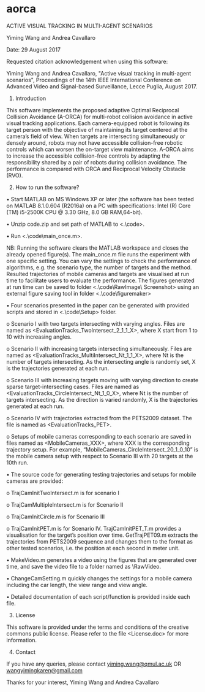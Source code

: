 # aorca

ACTIVE VISUAL TRACKING IN MULTI-AGENT SCENARIOS 

Yiming Wang and Andrea Cavallaro 

Date: 29 August 2017

Requested citation acknowledgement when using this software: 

Yiming Wang and Andrea Cavallaro, "Active visual tracking in multi-agent scenarios", Proceedings of the 14th IEEE International Conference on Advanced Video and Signal-based Surveillance, Lecce Puglia, August 2017.

1.	Introduction

This software implements the proposed adaptive Optimal Reciprocal Collision Avoidance (A-ORCA) for multi-robot collision avoidance in active visual tracking applications. Each camera-equipped robot is following its target person with the objective of maintaining its target centered at the camera’s field of view. When targets are intersecting simultaneously or densely around, robots may not have accessible collision-free robotic controls which can worsen the on-target view maintenance. A-ORCA aims to increase the accessible collision-free controls by adapting the responsibility shared by a pair of robots during collision avoidance. The performance is compared with ORCA and Reciprocal Velocity Obstacle (RVO).

2.	How to run the software?

•	Start MATLAB on MS Windows XP or later (the software has been tested on MATLAB 8.1.0.604 (R2016a) on a PC with specifications: Intel (R) Core (TM) i5-2500K CPU @ 3.30 GHz, 8.0 GB RAM,64-bit). 

•	Unzip code.zip and set path of MATLAB to <.\code>.

•	Run <.\code\main_once.m>.

NB: Running the software clears the MATLAB workspace and closes the already opened figure(s). The main_once.m file runs the experiment with one specific setting. You can vary the settings to check the performance of algorithms, e.g. the scenario type, the number of targets and the method. Resulted trajectories of mobile cameras and targets are visualised at run time to facilitate users to evaluate the performance. The figures generated at run time can be saved to folder <.\code\RawImage\ Screenshot> using an external figure saving tool in folder <.\code\figuremaker> 

•	Four scenarios presented in the paper can be generated with provided scripts and stored in <.\code\Setup> folder. 

o	Scenario I with two targets intersecting with varying angles. Files are named as <EvaluationTracks_TwoIntersect_2_1_1_X>, where X start from 1 to 10 with increasing angles.

o	Scenario II with increasing targets intersecting simultaneously. Files are named as <EvaluationTracks_MultiIntersect_Nt_1_1_X>, where Nt is the number of targets intersecting. As the intersecting angle is randomly set, X is the trajectories generated at each run.

o	Scenario III with increasing targets moving with varying direction to create sparse target-intersecting cases. Files are named as <EvaluationTracks_CircleIntersect_Nt_1_0_X>, where Nt is the number of targets intersecting. As the direction is varied randomly, X is the trajectories generated at each run.

o	Scenario IV with trajectories extracted from the PETS2009 dataset. The file is named as <EvaluationTracks_PET>.

o	Setups of mobile cameras corresponding to each scenario are saved in files named as <MobileCameras_XXX>, where XXX is the corresponding trajectory setup. For example, “MobileCameras_CircleIntersect_20_1_0_10” is the mobile camera setup with respect to Scenario III with 20 targets at the 10th run.

•	The source code for generating testing trajectories and setups for mobile cameras are provided:

o	TrajCamInitTwoIntersect.m is for scenario I

o	TrajCamMultipleIntersect.m is for Scenario II

o	TrajCamInitCircle.m is for Scenario III

o	TrajCamInitPET.m is for Scenario IV. TrajCamInitPET_T.m provides a visualisation for the target’s position over time. GetTrajPET09.m extracts the trajectories from PETS2009 sequence and changes them to the format as other tested scenarios, i.e. the position at each second in meter unit.

•	MakeVideo.m generates a video using the figures that are generated over time, and save the video file to a folder named as \RawVideo.

•	ChangeCamSetting.m quickly changes the settings for a mobile camera including the car length, the view range and view angle.

•	Detailed documentation of each script/function is provided inside each file.

3.	License

This software is provided under the terms and conditions of the creative commons public license. Please refer to the file <License.doc> for more information.

4.	Contact

If you have any queries, please contact yiming.wang@qmul.ac.uk OR wangyimingkaren@gmail.com

Thanks for your interest,
Yiming Wang and Andrea Cavallaro
